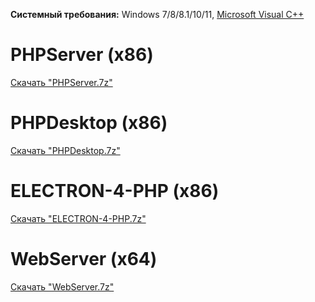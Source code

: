 **Системный требования:** Windows 7/8/8.1/10/11, [Microsoft Visual C++](http://forum.oszone.net/thread-145766.html)

# PHPServer (x86)
[Скачать "PHPServer.7z"](https://cloud.mail.ru/public/5UyH/ZV5dEwe6X)

# PHPDesktop (x86)
[Скачать "PHPDesktop.7z"](https://cloud.mail.ru/public/T7Pd/RyaWyN3ko)

# ELECTRON-4-PHP (x86)
[Скачать "ELECTRON-4-PHP.7z"](https://cloud.mail.ru/public/aesz/p716C9rWd)

# WebServer (x64)
[Скачать "WebServer.7z"](https://cloud.mail.ru/public/RN9e/Z5bWM3T8H)
